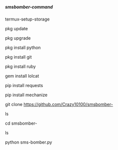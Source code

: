 ##### smsbomber-command
termux-setup-storage

pkg update

pkg upgrade

pkg install python

pkg install git

pkg install ruby

gem install lolcat

pip install requests

pip install mechanize

git clone https://github.com/Crazy10100/smsbomber-

ls

cd smsbomber-

ls

python sms-bomber.py
